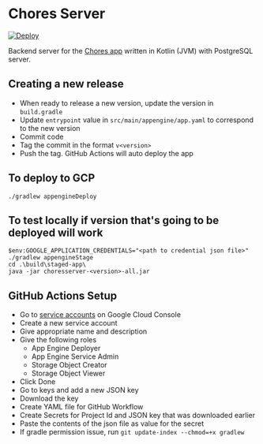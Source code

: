 # Chores Server

[![Deploy](https://github.com/ramitsuri/chores-server/actions/workflows/deploy.yml/badge.svg?branch=main)](https://github.com/ramitsuri/chores-server/actions/workflows/deploy.yml)

Backend server for the [Chores app](https://github.com/ramitsuri/chores-client) written in Kotlin (JVM) with PostgreSQL server.

## Creating a new release
- When ready to release a new version, update the version in `build.gradle`
- Update `entrypoint` value in `src/main/appengine/app.yaml` to correspond to the new version
- Commit code 
- Tag the commit in the format `v<version>`
- Push the tag. GitHub Actions will auto deploy the app

## To deploy to GCP
```
./gradlew appengineDeploy
```

## To test locally if version that's going to be deployed will work
```
$env:GOOGLE_APPLICATION_CREDENTIALS="<path to credential json file>"
./gradlew appengineStage
cd .\build\staged-app\
java -jar choresserver-<version>-all.jar
```

## GitHub Actions Setup
- Go to [service accounts](https://console.cloud.google.com/iam-admin/serviceaccounts) on Google Cloud Console
- Create a new service account
- Give appropriate name and description
- Give the following roles
  - App Engine Deployer
  - App Engine Service Admin
  - Storage Object Creator
  - Storage Object Viewer
- Click Done
- Go to keys and add a new JSON key
- Download the key
- Create YAML file for GitHub Workflow
- Create Secrets for Project Id and JSON key that was downloaded earlier
- Paste the contents of the json file as value for the secret
- If gradle permission issue, run `git update-index --chmod=+x gradlew`